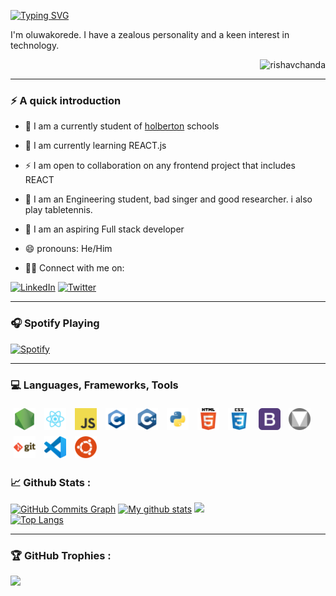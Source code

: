 [![Typing SVG](https://readme-typing-svg.herokuapp.com?font=Fira+Code&pause=1000&width=435&lines=Hi+there!+%F0%9F%91%8B%F0%9F%8F%BB)](https://git.io/typing-svg)

I'm oluwakorede. I have a zealous personality and a keen interest in technology.
<p align="right"> <img src="https://komarev.com/ghpvc/?username=oladetohun1&label=Profile%20views&color=0e75b6&style=flat" alt="rishavchanda" /> </p>

---

### ⚡️ A quick introduction

- :pencil: I am a currently student of <a href="https://github.com/holbertonschool" target="blank">holberton</a> schools

- :speech_balloon: I am currently learning REACT.js

- :zap: I am open to collaboration on any frontend project that includes REACT

- 🤟 I am an Engineering student, bad singer and good researcher. i also play tabletennis.

- 🔭 I am an aspiring Full stack developer

- 😄 pronouns: He/Him


- 🤝🏻 Connect with me on:

[![LinkedIn](https://img.shields.io/badge/LinkedIn-0077B5?style=for-the-badge&logo=linkedin&logoColor=white)](https://www.linkedin.com/in/oluwakorede-emmanuel-oladetohun-1a89351a5/)
[![Twitter](https://img.shields.io/badge/Twitter-1DA1F2?style=for-the-badge&logo=twitter&logoColor=white)](https://twitter.com/Kodieene/)
	
---

### 🎧 Spotify Playing

[![Spotify](https://novatorem.imperial-lord.vercel.app/api/spotify)](https://open.spotify.com/user/8iggjtpvqy6s5iue85zj040lm)

---

### 💻 Languages, Frameworks, Tools

<p float="left">
<img style="padding:5px;" align="center" alt="NodeJS" width="35px" src="https://raw.githubusercontent.com/github/explore/80688e429a7d4ef2fca1e82350fe8e3517d3494d/topics/nodejs/nodejs.png"/>
<img style="padding:5px;" align="center" alt="ReactJs" width="35px" src="https://raw.githubusercontent.com/github/explore/80688e429a7d4ef2fca1e82350fe8e3517d3494d/topics/react/react.png"/>
<img style="padding:5px;" align="center" alt="JavaScript" width="35px" src="https://raw.githubusercontent.com/github/explore/80688e429a7d4ef2fca1e82350fe8e3517d3494d/topics/javascript/javascript.png">
<img style="padding:5px;" align="center" alt="C" width="35px" src="https://raw.githubusercontent.com/github/explore/80688e429a7d4ef2fca1e82350fe8e3517d3494d/topics/c/c.png">
<img style="padding:5px;" align="center" alt="C++" width="35px" src="https://raw.githubusercontent.com/github/explore/80688e429a7d4ef2fca1e82350fe8e3517d3494d/topics/cpp/cpp.png">
<img style="padding:5px;" align="center" alt="Python" width="35px" src="https://raw.githubusercontent.com/github/explore/80688e429a7d4ef2fca1e82350fe8e3517d3494d/topics/python/python.png">
<img style="padding:5px;" align="center" alt="HTML" width="35px" src="https://raw.githubusercontent.com/github/explore/80688e429a7d4ef2fca1e82350fe8e3517d3494d/topics/html/html.png">
<img style="padding:5px;" align="center" alt="CSS" width="35px" src="https://raw.githubusercontent.com/github/explore/80688e429a7d4ef2fca1e82350fe8e3517d3494d/topics/css/css.png">
<img style="padding:5px;" align="center" alt="BootStrap" width="35px" src="https://raw.githubusercontent.com/github/explore/80688e429a7d4ef2fca1e82350fe8e3517d3494d/topics/bootstrap/bootstrap.png">
<img style="padding:5px;" align="center" alt="Material-Design" width="35px" src="https://raw.githubusercontent.com/github/explore/80688e429a7d4ef2fca1e82350fe8e3517d3494d/topics/material-design/material-design.png">
<img style="padding:5px;" align="center" alt="Git" width="35px" src="https://raw.githubusercontent.com/github/explore/80688e429a7d4ef2fca1e82350fe8e3517d3494d/topics/git/git.png">
<img style="padding:5px;" align="center" alt="VS Code" width="35px" src="https://raw.githubusercontent.com/github/explore/80688e429a7d4ef2fca1e82350fe8e3517d3494d/topics/visual-studio-code/visual-studio-code.png">
<img style="padding:5px;" align="center" alt="Ubuntu" width="35px" src="https://raw.githubusercontent.com/github/explore/80688e429a7d4ef2fca1e82350fe8e3517d3494d/topics/ubuntu/ubuntu.png">
</p>

### :chart_with_upwards_trend: Github Stats :
<a href="http://www.github.com/oladetohun1"><img src="https://github-readme-activity-graph.cyclic.app/graph?username=oladetohun1&bg_color=080a1f&color=ffffff&line=0891b2&point=ffffff&area_color=1c1917&area=true&hide_border=true&custom_title=GitHub%20Commits%20Graph" alt="GitHub Commits Graph" /></a>
[![My github stats](https://github-readme-stats.vercel.app/api?username=oladetohun1&count_private=true&show_icons=true&color=ffffff&bg_color=#080a1f&theme=radical&hide_rank=false)](https://github.com/anuraghazra/github-readme-stats)
![](https://github-readme-streak-stats.herokuapp.com/?user=oladetohun1&theme=react&hide_border=false)<br/>
[![Top Langs](https://github-readme-stats.vercel.app/api/top-langs/?username=oladetohun1&layout=compact&langs_count=10)](https://github.com/anuraghazra/github-readme-stats)

---
### :trophy: GitHub Trophies :

![](https://github-profile-trophy.vercel.app/?username=oladetohun1&theme=nord&no-frame=true&no-bg=true&margin-w=4)




